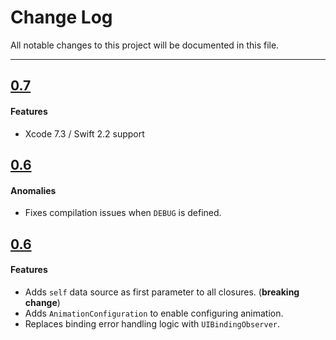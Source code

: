 # Change Log
All notable changes to this project will be documented in this file.

---

## [0.7](https://github.com/RxSwiftCommunity/RxDataSources/releases/tag/0.7)

#### Features

* Xcode 7.3 / Swift 2.2 support

## [0.6](https://github.com/RxSwiftCommunity/RxDataSources/releases/tag/0.6.1)

#### Anomalies

* Fixes compilation issues when `DEBUG` is defined.

## [0.6](https://github.com/RxSwiftCommunity/RxDataSources/releases/tag/0.6)

#### Features

* Adds `self` data source as first parameter to all closures. (**breaking change**)
* Adds `AnimationConfiguration` to enable configuring animation.
* Replaces binding error handling logic with `UIBindingObserver`.
